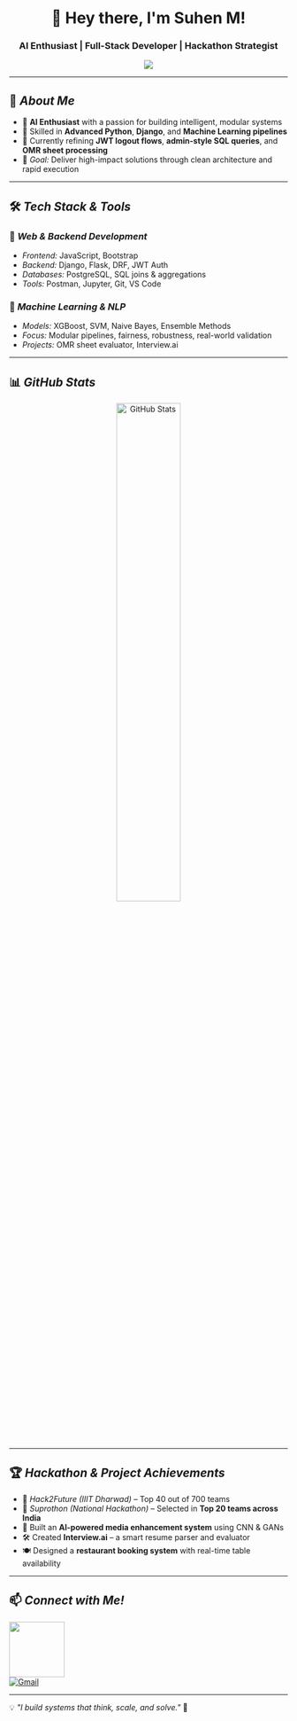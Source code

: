 <h1 align="center">👋 Hey there, I'm Suhen M!</h1>
<h3 align="center">AI Enthusiast | Full-Stack Developer | Hackathon Strategist</h3>

<p align="center">
  <img src="https://readme-typing-svg.herokuapp.com?font=Fira+Code&size=20&pause=1000&color=36BCF7&center=true&vCenter=true&width=500&lines=Exploring+AI+with+Real-World+Impact;Architecting+Scalable+Backends;Practicing+SQL+Joins+%26+Admin+Queries;Debugging+Django+Flows+%26+Token+Logic;Always+Learning+%26+Iterating!" />
</p>

---

## 🚀 *About Me*
- 🤖 **AI Enthusiast** with a passion for building intelligent, modular systems  
- 🔧 Skilled in **Advanced Python**, **Django**, and **Machine Learning pipelines**  
- 🧪 Currently refining **JWT logout flows**, **admin-style SQL queries**, and **OMR sheet processing**  
- 🎯 *Goal:* Deliver high-impact solutions through clean architecture and rapid execution  

---

## 🛠 *Tech Stack & Tools*

### 🔹 *Web & Backend Development*
- *Frontend:* JavaScript, Bootstrap  
- *Backend:* Django, Flask, DRF, JWT Auth  
- *Databases:* PostgreSQL, SQL joins & aggregations  
- *Tools:* Postman, Jupyter, Git, VS Code  

### 🔹 *Machine Learning & NLP*
- *Models:* XGBoost, SVM, Naive Bayes, Ensemble Methods  
- *Focus:* Modular pipelines, fairness, robustness, real-world validation  
- *Projects:* OMR sheet evaluator, Interview.ai  

---

## 📊 *GitHub Stats*
<p align="center">
  <img src="https://github-readme-stats.vercel.app/api?username=Suhen02&show_icons=true&theme=radical" width="48%" alt="GitHub Stats">
</p>

---

## 🏆 *Hackathon & Project Achievements*
- 🚀 *Hack2Future (IIIT Dharwad)* – Top 40 out of 700 teams  
- 🧠 *Suprothon (National Hackathon)* – Selected in **Top 20 teams across India**  
- 🧠 Built an **AI-powered media enhancement system** using CNN & GANs  
- 🛠 Created **Interview.ai** – a smart resume parser and evaluator  
- 🍽️ Designed a **restaurant booking system** with real-time table availability  

---

## 📫 *Connect with Me!*
<a href="https://www.linkedin.com/in/suhen-m-g-b1b07b2a5?utm_source=share&utm_campaign=share_via&utm_content=profile&utm_medium=android_app"><img src="https://golflifenavigators.com/wp-content/uploads/2018/09/linkedin-logo.png" style='width:100px ; height=20px; '></a>  
[![Gmail](https://img.shields.io/badge/Gmail-D14836?style=for-the-badge&logo=gmail&logoColor=white)](mailto:suhels19914@gmail.com)

---

💡 *"I build systems that think, scale, and solve."* 🚀
